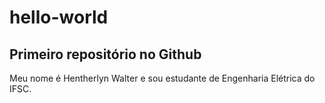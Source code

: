 # hello-world
## Primeiro repositório no Github

Meu nome é Hentherlyn Walter e sou estudante de Engenharia Elétrica do IFSC.
